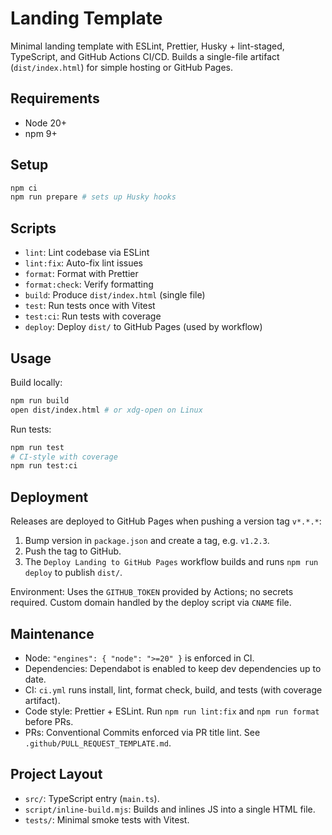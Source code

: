 # Landing Template

Minimal landing template with ESLint, Prettier, Husky + lint-staged, TypeScript, and GitHub Actions CI/CD. Builds a single-file artifact (`dist/index.html`) for simple hosting or GitHub Pages.

## Requirements

- Node 20+
- npm 9+

## Setup

```bash
npm ci
npm run prepare # sets up Husky hooks
```

## Scripts

- `lint`: Lint codebase via ESLint
- `lint:fix`: Auto-fix lint issues
- `format`: Format with Prettier
- `format:check`: Verify formatting
- `build`: Produce `dist/index.html` (single file)
- `test`: Run tests once with Vitest
- `test:ci`: Run tests with coverage
- `deploy`: Deploy `dist/` to GitHub Pages (used by workflow)

## Usage

Build locally:

```bash
npm run build
open dist/index.html # or xdg-open on Linux
```

Run tests:

```bash
npm run test
# CI-style with coverage
npm run test:ci
```

## Deployment

Releases are deployed to GitHub Pages when pushing a version tag `v*.*.*`:

1. Bump version in `package.json` and create a tag, e.g. `v1.2.3`.
2. Push the tag to GitHub.
3. The `Deploy Landing to GitHub Pages` workflow builds and runs `npm run deploy` to publish `dist/`.

Environment: Uses the `GITHUB_TOKEN` provided by Actions; no secrets required. Custom domain handled by the deploy script via `CNAME` file.

## Maintenance

- Node: `"engines": { "node": ">=20" }` is enforced in CI.
- Dependencies: Dependabot is enabled to keep dev dependencies up to date.
- CI: `ci.yml` runs install, lint, format check, build, and tests (with coverage artifact).
- Code style: Prettier + ESLint. Run `npm run lint:fix` and `npm run format` before PRs.
- PRs: Conventional Commits enforced via PR title lint. See `.github/PULL_REQUEST_TEMPLATE.md`.

## Project Layout

- `src/`: TypeScript entry (`main.ts`).
- `script/inline-build.mjs`: Builds and inlines JS into a single HTML file.
- `tests/`: Minimal smoke tests with Vitest.
